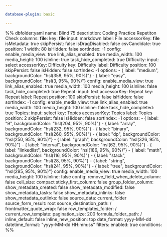 ```yaml
---

database-plugin: basic

---
```


%% dbfolder:yaml
name: Blind 75
description: Coding Practice Repetiton Check
columns:
  __file__:
    key: __file__
    input: markdown
    label: File
    accessorKey: __file__
    isMetadata: true
    skipPersist: false
    isDragDisabled: false
    csvCandidate: true
    position: 1
    width: 80
    isHidden: false
    sortIndex: -1
    config:
      enable_media_view: true
      link_alias_enabled: true
      media_width: 100
      media_height: 100
      isInline: true
      task_hide_completed: true
  Difficulty:
    input: select
    accessorKey: Difficulty
    key: Difficulty
    label: Difficulty
    position: 100
    skipPersist: false
    isHidden: false
    sortIndex: -1
    options:
      - { label: "medium", backgroundColor: "hsl(358, 95%, 90%)"}
      - { label: "easy", backgroundColor: "hsl(3, 95%, 90%)"}
    config:
      enable_media_view: true
      link_alias_enabled: true
      media_width: 100
      media_height: 100
      isInline: false
      task_hide_completed: true
  Repeat:
    input: text
    accessorKey: Repeat
    key: Repeat
    label: Repeat
    position: 100
    skipPersist: false
    isHidden: false
    sortIndex: -1
    config:
      enable_media_view: true
      link_alias_enabled: true
      media_width: 100
      media_height: 100
      isInline: false
      task_hide_completed: true
  Topics:
    input: select
    key: Topics
    accessorKey: Topics
    label: Topics
    position: 2
    skipPersist: false
    isHidden: false
    sortIndex: -1
    options:
      - { label: "9", backgroundColor: "hsl(204, 95%, 90%)"}
      - { label: "array", backgroundColor: "hsl(232, 95%, 90%)"}
      - { label: "binary", backgroundColor: "hsl(260, 95%, 90%)"}
      - { label: "dp", backgroundColor: "hsl(250, 95%, 90%)"}
      - { label: "graph", backgroundColor: "hsl(326, 95%, 90%)"}
      - { label: "interval", backgroundColor: "hsl(62, 95%, 90%)"}
      - { label: "linkedlist", backgroundColor: "hsl(186, 95%, 90%)"}
      - { label: "math", backgroundColor: "hsl(116, 95%, 90%)"}
      - { label: "stack", backgroundColor: "hsl(28, 95%, 90%)"}
      - { label: "string", backgroundColor: "hsl(241, 95%, 90%)"}
      - { label: "tree", backgroundColor: "hsl(295, 95%, 90%)"}
    config:
      enable_media_view: true
      media_width: 100
      media_height: 100
      isInline: false
config:
  remove_field_when_delete_column: false
  cell_size: compact
  sticky_first_column: false
  group_folder_column: 
  show_metadata_created: false
  show_metadata_modified: false
  show_metadata_tasks: false
  show_metadata_inlinks: false
  show_metadata_outlinks: false
  source_data: current_folder
  source_form_result: root
  source_destination_path: /
  frontmatter_quote_wrap: false
  row_templates_folder: /
  current_row_template: 
  pagination_size: 200
  formula_folder_path: /
  inline_default: false
  inline_new_position: top
  date_format: yyyy-MM-dd
  datetime_format: "yyyy-MM-dd HH:mm:ss"
filters:
  enabled: true
  conditions:
%%